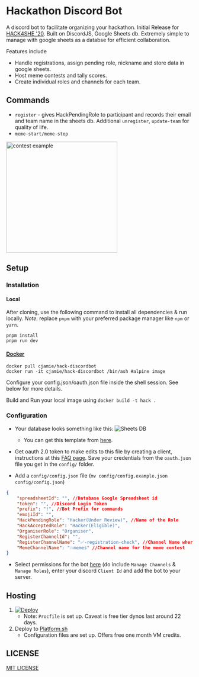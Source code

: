 # Hackathon Discord Bot
A discord bot to facilitate organizing your hackathon. Initial Release for [HACK4SHE '20](https://hackforshe.tech). Built on DiscordJS, Google Sheets db.
Extremely simple to manage with google sheets as a databse for efficient collaboration.

Features include 
- Handle registrations, assign pending role, nickname and store data in google sheets.
- Host meme contests and tally scores.
- Create individual roles and channels for each team.

## Commands
- `register` - gives HackPendingRole to participant and records their email and team name in the sheets db. Additional `unregister`, `update-team` for quality of life.
- `meme-start/meme-stop` 
<img src="https://i.imgur.com/P1McvJh.png" height="300px" alt="contest example">


## Setup
### Installation
#### Local
After cloning, use the following command to install all dependencies & run locally.
_Note_: replace `pnpm` with your preferred package manager like `npm` or `yarn`.

```
pnpm install
pnpm run dev
```
#### [Docker](https://hub.docker.com/repository/docker/cjamie/hack-discordbot)   
```
docker pull cjamie/hack-discordbot
docker run -it cjamie/hack-discordbot /bin/ash #alpine image
```
Configure your config.json/oauth.json file inside the shell session. See below for more details.

Build and Run your local image using `docker build -t hack .`

### Configuration
- Your database looks something like this:
    ![Sheets DB](https://i.imgur.com/f0dSoOc.png "sheets")
    
    - You can get this template from [here](https://docs.google.com/spreadsheets/d/1waquiM6SbBbP5ocyIQ5z5EPZBgBJ2ID0-_3n8EkfnWE).
- Get oauth 2.0 token to make edits to this file by creating a client, instructions at this [FAQ page](https://support.google.com/cloud/answer/6158849?hl=en). Save your credentials from the `oauth.json` file you get in the `config/` folder.
- Add a `config/config.json` file (`mv config/config.example.json config/config.json`)
```json
{
    "spreadsheetId": "", //Database Google Spreadsheet id
    "token": "", //Discord Login Token
    "prefix": "!", //Bot Prefix for commands
    "emojiId": "",
    "HackPendingRole": "Hacker(Under Review)", //Name of the Role
    "HackAcceptedRole": "Hacker(Eligible)", 
    "OrganiserRole": "Organiser",
    "RegisterChannelId": "",
    "RegisterChannelName": "✅-registration-check", //Channel Name where user registration will happen
    "MemeChannelName": "💥memes" //Channel name for the meme contest
}
```

- Select permissions for the bot [here](https://discordapi.com/permissions.html) (do include `Manage Channels` & `Manage Roles`), enter your discord `Client Id` and add the bot to your server.

## Hosting
1. [![Deploy](https://www.herokucdn.com/deploy/button.svg)](https://heroku.com/deploy)
    - Note: `Procfile` is set up. Caveat is free tier dynos last around 22 days.
2. Deploy to [Platform.sh](https://platform.sh)
    - Configuration files are set up. Offers free one month VM credits.


## LICENSE

[MIT LICENSE](http://www.tldrlegal.com/license/mit-license)
